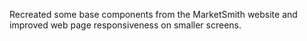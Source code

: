 Recreated some base components from the MarketSmith website and improved web page responsiveness on smaller screens.
